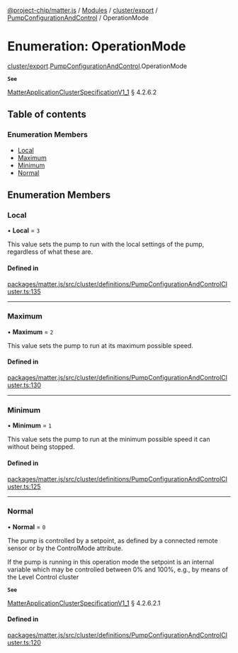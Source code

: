 [@project-chip/matter.js](../README.md) / [Modules](../modules.md) / [cluster/export](../modules/cluster_export.md) / [PumpConfigurationAndControl](../modules/cluster_export.PumpConfigurationAndControl.md) / OperationMode

# Enumeration: OperationMode

[cluster/export](../modules/cluster_export.md).[PumpConfigurationAndControl](../modules/cluster_export.PumpConfigurationAndControl.md).OperationMode

**`See`**

[MatterApplicationClusterSpecificationV1_1](../interfaces/spec_export.MatterApplicationClusterSpecificationV1_1.md) § 4.2.6.2

## Table of contents

### Enumeration Members

- [Local](cluster_export.PumpConfigurationAndControl.OperationMode.md#local)
- [Maximum](cluster_export.PumpConfigurationAndControl.OperationMode.md#maximum)
- [Minimum](cluster_export.PumpConfigurationAndControl.OperationMode.md#minimum)
- [Normal](cluster_export.PumpConfigurationAndControl.OperationMode.md#normal)

## Enumeration Members

### Local

• **Local** = ``3``

This value sets the pump to run with the local settings of the pump, regardless of what these are.

#### Defined in

[packages/matter.js/src/cluster/definitions/PumpConfigurationAndControlCluster.ts:135](https://github.com/project-chip/matter.js/blob/e87b236f/packages/matter.js/src/cluster/definitions/PumpConfigurationAndControlCluster.ts#L135)

___

### Maximum

• **Maximum** = ``2``

This value sets the pump to run at its maximum possible speed.

#### Defined in

[packages/matter.js/src/cluster/definitions/PumpConfigurationAndControlCluster.ts:130](https://github.com/project-chip/matter.js/blob/e87b236f/packages/matter.js/src/cluster/definitions/PumpConfigurationAndControlCluster.ts#L130)

___

### Minimum

• **Minimum** = ``1``

This value sets the pump to run at the minimum possible speed it can without being stopped.

#### Defined in

[packages/matter.js/src/cluster/definitions/PumpConfigurationAndControlCluster.ts:125](https://github.com/project-chip/matter.js/blob/e87b236f/packages/matter.js/src/cluster/definitions/PumpConfigurationAndControlCluster.ts#L125)

___

### Normal

• **Normal** = ``0``

The pump is controlled by a setpoint, as defined by a connected remote sensor or by the ControlMode
attribute.

If the pump is running in this operation mode the setpoint is an internal variable which may be controlled
between 0% and 100%, e.g., by means of the Level Control cluster

**`See`**

[MatterApplicationClusterSpecificationV1_1](../interfaces/spec_export.MatterApplicationClusterSpecificationV1_1.md) § 4.2.6.2.1

#### Defined in

[packages/matter.js/src/cluster/definitions/PumpConfigurationAndControlCluster.ts:120](https://github.com/project-chip/matter.js/blob/e87b236f/packages/matter.js/src/cluster/definitions/PumpConfigurationAndControlCluster.ts#L120)
